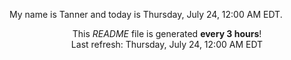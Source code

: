 My name is Tanner and today is Thursday, July 24, 12:00 AM EDT.

<p align="center">This <i>README</i> file is generated <b>every 3 hours</b>!</br>Last refresh: Thursday, July 24, 12:00 AM EDT<br /></p>
